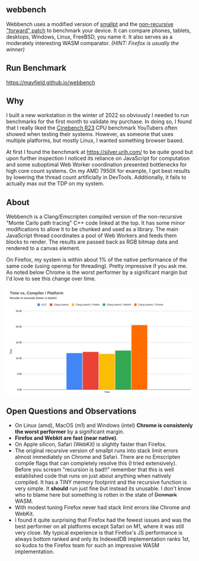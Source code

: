 webbench
--------

Webbench uses a modified version of [smallpt](https://www.kevinbeason.com/smallpt/) and
the [non-recursive "forward" patch](https://www.kevinbeason.com/smallpt/forward.cpp) to benchmark your
device. It can compare phones, tablets, desktops, Windows, Linux, FreeBSD, you name it. It also serves as
a moderately interesting WASM comparator. *(HINT: Firefox is usually the winner)*


Run Benchmark
--------
https://mayfield.github.io/webbench


Why
--------
I built a new workstation in the winter of 2022 so obviously I needed to run benchmarks for the first month to validate my purchase.  In doing so, I found that I really liked the [Cinebench R23](https://www.maxon.net/en/downloads/cinebench-r23-downloads) CPU benchmark YouTubers often showed when testing their systems.  However, as someone that uses multiple platforms, but mostly Linux, I wanted something browser based.

At first I found the benchmark at https://silver.urih.com/ to be quite good but upon further inspection I noticed its reliance on JavaScript for computation and some suboptimal Web Worker coordination presented bottlenecks for high core count systems.  On my AMD 7950X for example, I got best results by lowering the thread count artificially in DevTools.  Additionally, it fails to actually max out the TDP on my system.


About
--------
Webbench is a Clang/Emscripten compiled version of the non-recursive "Monte Carlo path tracing" C++ code linked at the top.  It has some minor modifications to allow it to be chunked and used as a library.  The main JavaScript thread coordinates a pool of Web Workers and feeds them blocks to render.  The results are passed back as RGB bitmap data and rendered to a canvas element.

On Firefox, my system is within about 1% of the native performance of the same code (using openmp for threading).  Pretty impressive if you ask me.  As noted below Chrome is the worst performer by a significant margin but I'd love to see this change over time.

<img src="images/results-sample.png"/>

Open Questions and Observations
--------
* On Linux (amd), MacOS (m1) and Windows (intel) **Chrome is consistenly the worst performer** by a significant margin.
* **Firefox and Webkit are fast (near native)**.
* On Apple silicon, Safari (WebKit) is slightly faster than Firefox.
* The original recursive version of smallpt runs into stack limit errors almost immediately on Chrome and Safari.  There are no Emscripten compile flags that can completely resolve this (I tried extensively).  Before you scream "recursion is bad!!" remember that this is well established code that runs on just about anything when natively compiled.  It has a TINY memory footprint and the recursive function is very simple.  It **should** run just fine but instead its unusable.  I don't know who to blame here but something is rotten in the state of ~~Denmark~~ WASM.
* With modest tuning Firefox never had stack limit errors like Chrome and WebKit.
* I found it quite surprising that Firefox had the fewest issues and was the best performer on all platforms except Safari on M1, where it was still very close.  My typical experience is that Firefox's JS performance is always bottom ranked and only its IndexedDB implementation ranks 1st, so kudos to the Firefox team for such an impressive WASM implementation.
